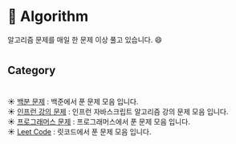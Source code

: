 # :seedling: Algorithm
알고리즘 문제를 매일 한 문제 이상 풀고 있습니다. :smile:  
#
## Category  
#
 :sunny:  [백분 문제](https://github.com/SunHeeHeo/Algorithm/tree/main/Backjoon) : 백준에서 푼 문제 모음 입니다.      
 :sunny:  [인프런 강의 문제](https://github.com/SunHeeHeo/Algorithm/tree/main/Inflearn) : 인프런 자바스크립트 알고리즘 강의 문제 모음 입니다.   
 :sunny:  [프로그래머스 문제](https://github.com/SunHeeHeo/Algorithm/tree/main/Programmers) : 프로그래머스에서 푼 문제 모음 입니다.  
 :sunny:  [Leet Code]() : 릿코드에서 푼 문제 모음 입니다.
 